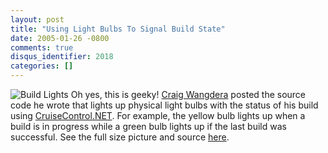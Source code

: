 ```yaml
---
layout: post
title: "Using Light Bulbs To Signal Build State"
date: 2005-01-26 -0800
comments: true
disqus_identifier: 2018
categories: []
---
```

![Build Lights](/images/buildlights.jpg) Oh yes, this is geeky! [Craig
Wangdera](http://pluralsight.com/wiki/default.aspx/Craig.BuildLightsCode)
posted the source code he wrote that lights up physical light bulbs with
the status of his build using
[CruiseControl.NET](http://confluence.public.thoughtworks.org/). For
example, the yellow bulb lights up when a build is in progress while a
green bulb lights up if the last build was successful. See the full size
picture and source
[here](http://pluralsight.com/wiki/default.aspx/Craig.BuildLightsCode).

